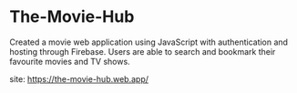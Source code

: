 # The-Movie-Hub
Created a movie web application using JavaScript with authentication and hosting through Firebase. Users are able to search and bookmark their favourite movies and TV shows.

site: https://the-movie-hub.web.app/
